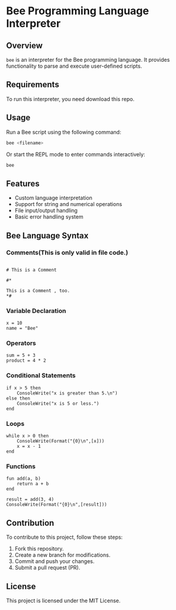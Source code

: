 # Bee Programming Language Interpreter

## Overview
`bee` is an interpreter for the Bee programming language. It provides functionality to parse and execute user-defined scripts.

## Requirements
To run this interpreter, you need download this repo.

## Usage
Run a Bee script using the following command:

```sh
bee <filename>
```

Or start the REPL mode to enter commands interactively:

```sh
bee
```

## Features
- Custom language interpretation
- Support for string and numerical operations
- File input/output handling
- Basic error handling system

## Bee Language Syntax

### Comments(This is only valid in file code.)

```bee

# This is a Comment

#*

This is a Comment , too.
*#

```


### Variable Declaration
```bee
x = 10
name = "Bee"
```

### Operators
```bee
sum = 5 + 3
product = 4 * 2
```

### Conditional Statements
```bee
if x > 5 then
    ConsoleWrite("x is greater than 5.\n")
else then
    ConsoleWrite("x is 5 or less.")
end
```

### Loops
```bee
while x > 0 then
    ConsoleWrite(Format("{0}\n",[x]))
    x = x - 1
end
```

### Functions
```bee
fun add(a, b)
    return a + b
end

result = add(3, 4)
ConsoleWrite(Format("{0}\n",[result]))
```




## Contribution
To contribute to this project, follow these steps:
1. Fork this repository.
2. Create a new branch for modifications.
3. Commit and push your changes.
4. Submit a pull request (PR).

## License
This project is licensed under the MIT License.
